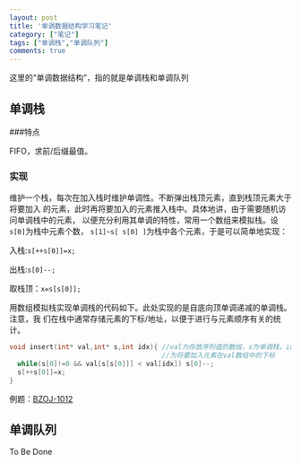 ```yaml
---
layout: post
title: '单调数据结构学习笔记'
category: ["笔记"]
tags: ["单调栈","单调队列"]
comments: true
---
```


这里的“单调数据结构”，指的就是单调栈和单调队列

## 单调栈

###特点

FIFO，求前/后缀最值。

### 实现

维护一个栈，每次在加入栈时维护单调性。不断弹出栈顶元素，直到栈顶元素大于将要加入
的元素，此时再将要加入的元素推入栈中。具体地讲，由于需要随机访问单调栈中的元素，
以便充分利用其单调的特性，常用一个数组来模拟栈。设`s[0]`为栈中元素个数，
`s[1]~s[ s[0] ]`为栈中各个元素，于是可以简单地实现：

入栈:`s[++s[0]]=x;`

出栈:`s[0]--;`

取栈顶：`x=s[s[0]];`

用数组模拟栈实现单调栈的代码如下。此处实现的是自底向顶单调递减的单调栈。注意，我
们在栈中通常存储元素的下标/地址，以便于进行与元素顺序有关的统计。

```cpp
void insert(int* val,int* s,int idx){ //val为存放序列值的数组，s为单调栈，idx
                                      //为将要加入元素在val数组中的下标
  while(s[0]!=0 && val[s[s[0]]] < val[idx]) s[0]--;
  s[++s[0]]=x;
}
```
例题：[BZOJ-1012][1]
## 单调队列
To Be Done

 [1]:http://www.lydsy.com/JudgeOnline/problem.php?id=1012
